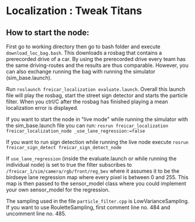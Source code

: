 # Localization : Tweak Titans

## How to start the node:
First go to working directory then go to bash folder and execute `download_loc_bag.bash`. This downloads a rosbag that contains a prerecorded drive of a car. By using the prerecorded drive every team has the same driving-routes and the results are thus comparable.
However, you can also exchange running the bag with running the simulator (sim_base.launch).

Run `roslaunch freicar_localization evaluate.launch`. Overall this launch file will play the rosbag, start the street sign detector and starts the particle filter. When you ctrl/C after the rosbag has finished playing a mean localization error is displayed.

If you want to start the node in "live mode" while running the simulator with the sim_base.launch file you can run:
`rosrun freicar_localization freicar_localization_node _use_lane_regression:=false`

If you want to run sign detection while running the live node execute `rosrun freicar_sign_detect freicar_sign_detect_node`

If `use_lane_regression` (inside the evaluate.launch or while running the individual node) is set to true the filter subscribes to `/freicar_1/sim/camera/rgb/front/reg_bev` where it assumes it to be the birdseye lane regression map where every pixel is between 0 and 255. This map is then passed to the sensor_model class where you could implement your own sensor_model for the regression.  

The sampling used in the file `particle_filter.cpp` is LowVarianceSampling. If you want to use RouletteSampling, first comment line no. 484 and uncomment line no. 485. 

